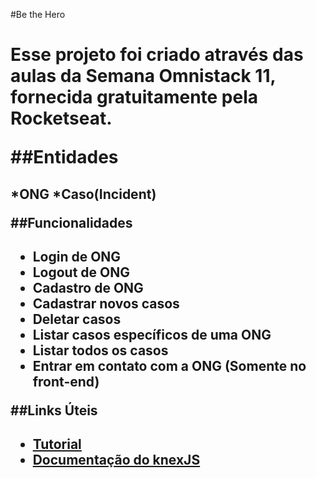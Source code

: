 #Be the Hero<h1>

Esse projeto foi criado através das aulas da __Semana Omnistack 11__, fornecida gratuitamente pela Rocketseat.

##Entidades<h2>
*ONG
*Caso(Incident)

##Funcionalidades<h2>
* Login de ONG
* Logout de ONG
* Cadastro de ONG
* Cadastrar novos casos
* Deletar casos
* Listar casos específicos de uma ONG
* Listar todos os casos
* Entrar em contato com a ONG (Somente no front-end)

##Links Úteis<h2>

* [Tutorial](backend/tutorial.md)
* [Documentação do knexJS](http://knexjs.org)